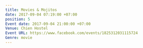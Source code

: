 ```yaml
---
title: Movies & Mojitos
date: 2017-09-04 07:19:00 +07:00
position: 5
Event date: 2017-09-04 21:00:00 +07:00
Venue: Chien Hostel
Event URL: https://www.facebook.com/events/1825312031115724
Genre: movie
---
```


